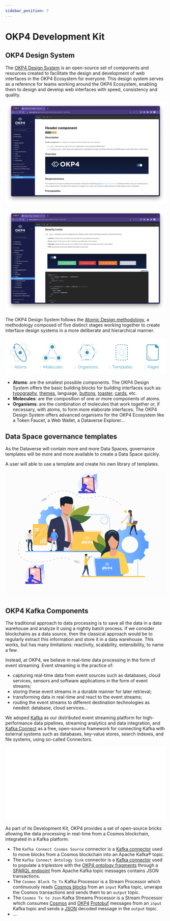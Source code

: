```yaml
---
sidebar_position: 7
---
```


# OKP4 Development Kit

## OKP4 Design System

The [OKP4 Design System](https://github.com/okp4/ui) is an open-source set of components and resources created to facilitate the design and development of web interfaces in the OKP4 Ecosystem for everyone. This design system serves as a reference for teams working around the OKP4 Ecosystem, enabling them to design and develop web interfaces with speed, consistency and quality.

![OKP4 Design System](/img/content/whitepaper/okp4-design-system-overview-1.png)

![OKP4 Design System](/img/content/whitepaper/okp4-design-system-overview-2.png)

The OKP4 Design System follows the [Atomic Design methodology](https://atomicdesign.bradfrost.com/), a methodology composed of five distinct stages working together to create interface design systems in a more deliberate and hierarchical manner.

<div className="text--center">
  <p>
    <img src="/img/content/whitepaper/atomic-design.png" alt="Atomic Design" width="600" />
  </p>
</div>

- **Atoms**: are the smallest possible components. The OKP4 Design System offers the basic building blocks for building interfaces such as: [typography](https://github.com/okp4/ui/issues/98), [themes](https://github.com/okp4/ui/issues/96), language, [buttons](https://github.com/okp4/ui/issues/119), [toaster](https://github.com/okp4/ui/issues/179), [cards](https://github.com/okp4/ui/issues/120), etc.
- **Molecules**: are the composition of one or more components of atoms.
- **Organisms**: are the combination of molecules that work together or, if necessary, with atoms, to form more elaborate interfaces. The OKP4 Design System offers advanced organisms for the OKP4 Ecosystem like a Token Faucet, a Web Wallet, a Dataverse Explorer...

## Data Space governance templates

As the Dataverse will contain more and more Data Spaces, governance templates will be more and more available to create a Data Space quickly.

A user will able to use a template and create his own library of templates.

![Data Space Governance](/img/content/whitepaper/Governance_templates.png)

## OKP4 Kafka Components

The traditional approach to data processing is to save all the data in a data warehouse and analyze it using a nightly batch process. If we consider blockchains as a data source, then the classical approach would be to regularly extract this information and store it in a data warehouse. This works, but has many limitations: reactivity, scalability, extensibility, to name a few.

Instead, at OKP4, we believe in real-time data processing in the form of event streaming. Event streaming is the practice of:

- capturing real-time data from event sources such as databases, cloud services, sensors and software applications in the form of event streams;
- storing these event streams in a durable manner for later retrieval;
- transforming data in real-time and react to the event streams;
- routing the event streams to different destination technologies as needed: database, cloud services...

We adoped [Kafka](https://kafka.apache.org/) as our distributed event streaming platform for high-performance data pipelines, streaming analytics and data integration, and [Kafka Connect](https://docs.confluent.io/platform/current/connect/index.html) as a free, open-source framework for connecting Kafka with external systems such as databases, key-value stores, search indexes, and file systems, using so-called Connectors.

![Kafka Components](/img/content/whitepaper/Kafka.png)

As part of its Development Kit, OKP4 provides a set of open-source bricks allowing the data processing in real-time from a Cosmos blockchain, integrated in a Kafka platform:

- The `Kafka Connect Cosmos Source` connector is a [Kafka connector][] used to move blocks from a Cosmos blockchain into an Apache Kafka® topic.
- The `Kafka Connect Ontology Sink` connector is a [Kafka connector][] used to populate a triplestore with the [OKP4 ontology fragments](https://github.com/okp4/ontology) through a [SPARQL endpoint](https://jena.apache.org/documentation/fuseki2/soh.html) from Apache Kafka topic messages contains JSON transactions.
- The `Cosmos Block To Tx` Kafka Processor is a Stream Processor which continuously reads [Cosmos blocks](https://docs.cosmos.network/master/intro/sdk-app-architecture.html) from an `input` Kafka topic, unwraps the Cosmos transactions and sends them to an `output` topic.
- The `Cosmos Tx to Json` Kafka Streams Processor is a Stream Processor which consumes [Cosmos](https://github.com/cosmos/cosmos-sdk) and [OKP4](https://github.com/okp4/okp4d)
[Protobuf](https://developers.google.com/protocol-buffers) messages from an `input` Kafka topic and sends a [JSON](https://www.json.org/json-en.html) decoded message in the `output` topic.
- ...

[Kafka connector]:  https://docs.confluent.io/platform/current/connect/concepts.html#connect-connectors
